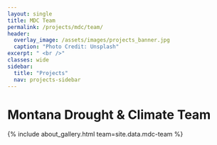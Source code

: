 ```yaml
---
layout: single
title: MDC Team
permalink: /projects/mdc/team/
header:
  overlay_image: /assets/images/projects_banner.jpg
  caption: "Photo Credit: Unsplash"
excerpt: " <br />"
classes: wide
sidebar:
  title: "Projects"
  nav: projects-sidebar
---
```

# Montana Drought & Climate Team

{% include about_gallery.html team=site.data.mdc-team %}